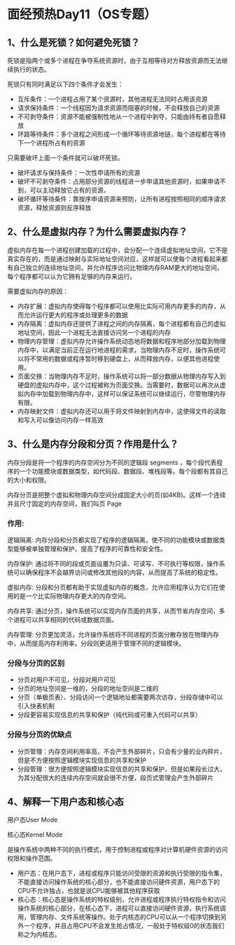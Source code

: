 # 面经预热Day11（OS专题）

## 1、什么是死锁？如何避免死锁？

死锁是指两个或多个进程在争夺系统资源时，由于互相等待对方释放资源而无法继续执行的状态。

死锁只有同时满足以下四个条件才会发生：

- 互斥条件：一个进程占用了某个资源时，其他进程无法同时占用该资源
- 请求保持条件：一个线程因为请求资源而阻塞的时候，不会释放自己的资源
- 不可剥夺条件：资源不能被强制性地从一个进程中剥夺，只能由持有者自愿释放
- 环路等待条件：多个进程之间形成一个循环等待资源地链，每个进程都在等待下一个进程所占有的资源

只需要破坏上面一个条件就可以破坏死锁。

- 破坏请求与保持条件：一次性申请所有的资源
- 破坏不可剥夺条件：占用部分资源的线程进一步申请其他资源时，如果申请不到，可以主动释放它占有的资源，
- 破坏循环等待条件：靠按序申请资源来预防，让所有进程按照相同的顺序请求资源，释放资源则反序释放

## 2、什么是虚拟内存？为什么需要虚拟内存？

虚拟内存在每一个进程创建加载的过程中，会分配一个连续虚拟地址空间，它不是真实存在的，而是通过映射与实际地址空间对应，这样就可以使每个进程看起来都有自己独立的连续地址空间，并允许程序访问比物理内存RAM更大的地址空间，每个程序都可以认为它拥有足够的内存来运行。

需要虚拟内存的原因：

- 内存扩展：虚拟内存使得每个程序都可以使用比实际可用内存更多的内存，从而允许运行更大的程序或处理更多的数据
- 内存隔离：虚拟内存还提供了进程之间的内存隔离，每个进程都有自己的虚拟地址空间，因此一个进程无法直接访问另一个进程的内存
- 物理内存管理：虚拟内存允许操作系统动态地将数据和程序地部分加载到物理内存中，以满足当前正在运行地进程的需求，当物理内存不足时，操作系统可以将不常用的数据或程序暂时移到硬盘上，从而释放内存，以便其他进程使用。
- 页面交换：当物理内存不足时，操作系统可以将一部分数据从物理内存写入到硬盘的虚拟内存中，这个过程被称为页面交换。当需要时，数据可以再次从虚拟内存中加载到物理内存中，这样可以保证系统可以继续运行，尽管物理内存有限。
- 内存映射文件：虚拟内存还可以用于将文件映射到内存中，这使得文件的读取和写入可以像访问内存一样高效

## 3、什么是内存分段和分页？作用是什么？

内存分段是将一个程序的内存空间分为不同的逻辑段 segments ，每个段代表程序的一个功能模块或数据类型，如代码段、数据段、堆栈段等。每个段都有其自己的大小和权限。

内存分页是把整个虚拟和物理内存空间分成固定大小的页(如4KB)。这样一个连续并且尺寸固定的内存空间，我们叫页 Page

### 作用:

逻辑隔离: 内存分段和分页都实现了程序的逻辑隔离，使不同的功能模块或数据类型能够被单独管理和保护，提高了程序的可靠性和安全性。

内存保护: 通过将不同的段或页面设置为只读、可读写、不可执行等权限，操作系统可以确保程序不会越界访问或修改其他段的内容，从而提高了系统的稳定性。

虚拟内存: 分段和分页都有助于实现虚拟内存的概念，允许应用程序认为它们在使用的是一个比实际物理内存更大的内存空间。

内存共享: 通过分页，操作系统可以实现内存页面的共享，从而节省内存空间，多个进程可以共享相同的代码或数据页面。

内存管理: 分页更加灵活，允许操作系统将不同进程的页面分散存放在物理内存中，从而提高内存利用率。分段则更适用于管理不同的逻辑模块。

### 分段与分页的区别

- 分页对用户不可见，分段对用户可见
- 分页的地址空间是一维的，分段的地址空间是二维的
- 分页（单极页表）、分段访问一个逻辑地址都需要两次访存，分段存储中可以引入快表机制
- 分段更容易实现信息的共享和保护（纯代码或可重入代码可以共享）

### 分段与分页的优缺点

- 分页管理：内存空间利用率高，不会产生外部碎片，只会有少量的业内碎片，但是不方便按照逻辑模块实现信息的共享和保护
- 分段管理：很方便按照逻辑模块实现信息的共享和保护，但是如果段长过大，为其分配很大的连续内存空间就会很不方便，段页式管理会产生外部碎片

## 4、解释一下用户态和核心态

用户态User Mode

核心态Kernel Mode

是操作系统中两种不同的执行模式，用于控制进程或程序对计算机硬件资源的访问权限和操作范围。

- 用户态：在用户态下，进程或程序只能访问受限的资源和执行受限的指令集，不能直接访问操作系统的核心部分，也不能直接访问硬件资源，用户态下的CPU不允许独占，也就是说CPU能够被其他程序获取
- 核心态：核心态是操作系统的特权级别，允许进程或程序执行特权指令和访问操作系统的核心部分，在核心态下，进程可以直接访问硬件资源，执行系统调用，管理内存、文件系统等操作。处于内核态的CPU可以从一个程序切换到另外一个程序，并且占用CPU不会发生抢占情况，一般处于特权级0的状态我们称之为内核态。